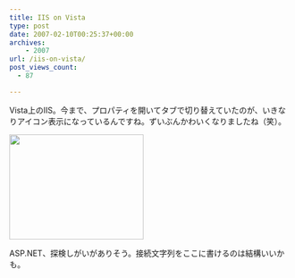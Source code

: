 ```yaml
---
title: IIS on Vista
type: post
date: 2007-02-10T00:25:37+00:00
archives:
    - 2007
url: /iis-on-vista/
post_views_count:
  - 87

---
```

Vista上のIIS。今まで、プロパティを開いてタブで切り替えていたのが、いきなりアイコン表示になっているんですね。ずいぶんかわいくなりましたね（笑）。

<a href="https://i1.wp.com/jqinglong.html.xdomain.jp/bimg/IISonVista_848C/image%7B0%7D%5B1%5D.png" atomicselection="true"><img style="border-right: 0px; border-top: 0px; border-left: 0px; border-bottom: 0px" height="188" src="https://i2.wp.com/jqinglong.html.xdomain.jp/bimg/IISonVista_848C/image%7B0%7D.png?resize=240%2C188" width="240" border="0" data-recalc-dims="1" /></a> 

ASP.NET、探検しがいがありそう。接続文字列をここに書けるのは結構いいかも。